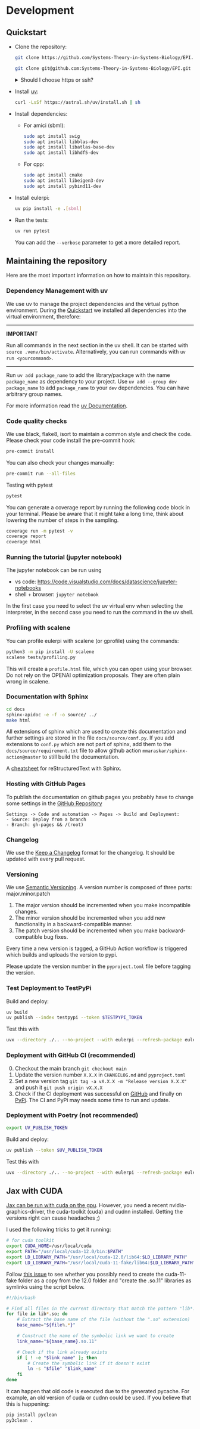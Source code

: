 # Development

## Quickstart

- Clone the repository:

  ```bash
  git clone https://github.com/Systems-Theory-in-Systems-Biology/EPI.git
  ```

  ```bash
  git clone git@github.com:Systems-Theory-in-Systems-Biology/EPI.git
  ```

  <details>
  <summary>Should I choose https or ssh?</summary>
  You can clone the repository over https or ssh. Use https if you only want to obtain the code. Use ssh if you are a registered as developer on the repository and want to push changes to the code base. If you want to contribute to the project but are not a registered developer, create a fork of the project first. In this case, you have to clone your fork, not this repository. </details>

- Install [uv](https://docs.astral.sh/uv/):
  
  ```bash
  curl -LsSf https://astral.sh/uv/install.sh | sh
  ```
  
- Install dependencies:
  
  - For amici (sbml):

    ```bash
    sudo apt install swig
    sudo apt install libblas-dev
    sudo apt install libatlas-base-dev
    sudo apt install libhdf5-dev
    ```
  
  - For cpp:

    ```bash
    sudo apt install cmake
    sudo apt install libeigen3-dev
    sudo apt install pybind11-dev
    ```

- Install eulerpi:

  ```bash
  uv pip install -e .[sbml]
  ```

- Run the tests:

  ```bash
  uv run pytest
  ```

  You can add the ```--verbose``` parameter to get a more detailed report.

## Maintaining the repository

Here are the most important information on how to maintain this repository.

### Dependency Management with uv

We use uv to manage the project dependencies and the virtual python environment. During the [Quickstart](#quickstart) we installed all dependencies into the virtual environment, therefore:

---
**IMPORTANT**

Run all commands in the next section in the uv shell. It can be started with `source .venv/bin/activate`. Alternatively, you can run commands with `uv run <yourcommand>`.

---

Run ```uv add package_name``` to add the library/package with the name ```package_name``` as dependency to your project. Use ```uv add --group dev package_name``` to add ```package_name``` to your ```dev``` dependencies. You can have arbitrary group names.
  
For more information read the [uv Documentation](https://docs.astral.sh/uv/concepts/projects/).

### Code quality checks

We use black, flake8, isort to maintain a common style and check the code. Please check your code install the pre-commit hook:

  ``` bash
  pre-commit install
  ```

  You can also check your changes manually:

  ``` bash
  pre-commit run --all-files
  ```

Testing with pytest

```bash
pytest
```

You can generate a coverage report by running the following code block in your terminal. Please be aware that it might take a long time, think about lowering the number of steps in the sampling.

```bash
coverage run -m pytest -v
coverage report
coverage html
```

### Running the tutorial (jupyter notebook)

The jupyter notebook can be run using

- vs code: https://code.visualstudio.com/docs/datascience/jupyter-notebooks
- shell + browser: `jupyter notebook`

In the first case you need to select the uv virtual env when selecting the interpreter, in the second case you need to run the command in the uv shell.

### Profiling with scalene

You can profile eulerpi with scalene (or gprofile) using the commands:

```bash
python3 -m pip install -U scalene
scalene tests/profiling.py
```

This will create a `profile.html` file, which you can open using your browser. Do not rely on the OPENAI optimization proposals. They are often plain wrong in scalene.

<!-- TODO: Add a docker development environment -->
<!-- - **Working with docker**:

  ```bash
  curl https://raw.githubusercontent.com/nektos/act/master/install.sh | sudo bash
  sudo service docker start
  sudo docker run hello-world
  sudo service docker stop
  ``` -->

### Documentation with Sphinx

``` bash
cd docs
sphinx-apidoc -e -f -o source/ ../
make html
```

All extensions of sphinx which are used to create this documentation and further settings are stored in the file `docs/source/conf.py`.
If you add extensions to `conf.py` which are not part of sphinx, add them to the `docs/source/requirement.txt` file to allow github action `mmaraskar/sphinx-action@master` to still build the documentation.

A [cheatsheet](https://docs.typo3.org/m/typo3/docs-how-to-document/main/en-us/WritingReST/CheatSheet.html) for reStructuredText with Sphinx.

### Hosting with GitHub Pages

To publish the documentation on github pages you probably have to change some settings in the [GitHub Repository](https://github.com/Systems-Theory-in-Systems-Biology/EPI)

``` text
Settings -> Code and automation -> Pages -> Build and Deployment:
- Source: Deploy from a branch
- Branch: gh-pages && /(root)
```

### Changelog

We use the [Keep a Changelog](https://keepachangelog.com/en/1.0.0/) format for the changelog. It should be updated with every pull request.

### Versioning

We use [Semantic Versioning](https://semver.org/). A version number is composed of three parts: major.minor.patch

1. The major version should be incremented when you make incompatible changes.
2. The minor version should be incremented when you add new functionality in a backward-compatible manner.
3. The patch version should be incremented when you make backward-compatible bug fixes.

Every time a new version is tagged, a GitHub Action workflow is triggered which builds and uploads the version to pypi.

Please update the version number in the `pyproject.toml` file before tagging the version.

### Test Deployment to TestPyPi

Build and deploy:

```bash
uv build
uv publish --index testpypi --token $TESTPYPI_TOKEN
```

Test this with

```bash
uvx --directory ./.. --no-project --with eulerpi --refresh-package eulerpi --index testpypi -- python -c "from importlib.metadata import version; import eulerpi; print(version('eulerpi')); print(eulerpi)"
```

### Deployment with GitHub CI (recommended)

0. Checkout the main branch `git checkout main`
1. Update the version number `X.X.X` in `CHANGELOG.md` and `pyproject.toml`
2. Set a new version tag `git tag -a vX.X.X -m "Release version X.X.X"` and push it `git push origin vX.X.X`
3. Check if the CI deployment was successful on [GitHub](https://github.com/Systems-Theory-in-Systems-Biology/EPI/actions/workflows/publish.yml) and finally on [PyPi](https://pypi.org/project/eulerpi/#history). The CI and PyPi may needs some time to run and update.

### Deployment with Poetry (not recommended)

```bash
export UV_PUBLISH_TOKEN
```

Build and deploy:

```bash
uv publish --token $UV_PUBLISH_TOKEN
```

Test this with

```bash
uvx --directory ./.. --no-project --with eulerpi --refresh-package eulerpi -- python -c "from importlib.metadata import version; import eulerpi; print(version('eulerpi')); print(eulerpi)"
```

## Jax with CUDA

[Jax can be run with cuda on the gpu](https://github.com/google/jax#pip-installation-gpu-cuda). However, you need a recent nvidia-graphics-driver, the cuda-toolkit (cuda) and cudnn installed. Getting the versions right can cause headaches ;)

I used the following tricks to get it running:

```bash
# for cuda toolkit
export CUDA_HOME=/usr/local/cuda
export PATH="/usr/local/cuda-12.0/bin:$PATH"
export LD_LIBRARY_PATH="/usr/local/cuda-12.0/lib64:$LD_LIBRARY_PATH"
export LD_LIBRARY_PATH="/usr/local/cuda-11-fake/lib64:$LD_LIBRARY_PATH"
```

Follow [this issue](https://github.com/google/jax/issues/13637) to see whether you possibly need to create the cuda-11-fake folder as a copy from the 12.0 folder and "create the .so.11" libraries as symlinks using the script below.

```bash
#!/bin/bash

# Find all files in the current directory that match the pattern "lib*.so"
for file in lib*.so; do
    # Extract the base name of the file (without the ".so" extension)
    base_name="${file%.*}"

    # Construct the name of the symbolic link we want to create
    link_name="${base_name}.so.11"

    # Check if the link already exists
    if [ ! -e "$link_name" ]; then
        # Create the symbolic link if it doesn't exist
        ln -s "$file" "$link_name"
    fi
done
```

It can happen that old code is executed due to the generated pycache. For example, an old version of cuda or cudnn could be used. If you believe that this is happening:

```bash
pip install pyclean
py3clean .
```
